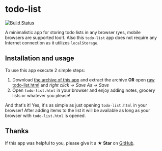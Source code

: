 # todo-list

[![Build Status](https://travis-ci.org/Marketionist/todo-list.svg?branch=master)](https://travis-ci.org/Marketionist/todo-list)

A minimalistic app for storing todo lists in any browser (yes, mobile browsers
are supported too!). Also this `todo-list` app does not require any Internet
connection as it utilizes `localStorage`.

## Installation and usage
To use this app execute 2 simple steps:
1. Download [the archive of this app](https://github.com/Marketionist/todo-list/archive/master.zip)
    and extract the archive **OR** open
    [raw todo-list.html](https://raw.githubusercontent.com/Marketionist/todo-list/master/todo-list.html)
    and *right click* -> *Save As* -> *Save*
2. Open `todo-list.html` in your browser and enjoy adding notes, grocery lists
    or whatever you please!

And that's it! Yes, it's as simple as just opening `todo-list.html` in your
browser! After adding items to the list it will be available as long as your
browser with `todo-list.html` is opened.

## Thanks
If this app was helpful to you, please give it a **★ Star** on
[GitHub](https://github.com/Marketionist/todo-list).
